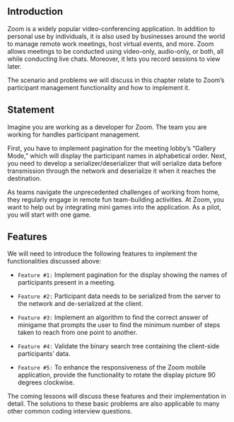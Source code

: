 ## Introduction

Zoom is a widely popular video-conferencing application. In addition to personal use by individuals, it is also used by businesses around the world to manage remote work meetings, host virtual events, and more. Zoom allows meetings to be conducted using video-only, audio-only, or both, all while conducting live chats. Moreover, it lets you record sessions to view later.

The scenario and problems we will discuss in this chapter relate to Zoom’s participant management functionality and how to implement it.

## Statement

Imagine you are working as a developer for Zoom. The team you are working for handles participant management.

First, you have to implement pagination for the meeting lobby’s “Gallery Mode,” which will display the participant names in alphabetical order. Next, you need to develop a serializer/deserializer that will serialize data before transmission through the network and deserialize it when it reaches the destination.

As teams navigate the unprecedented challenges of working from home, they regularly engage in remote fun team-building activities. At Zoom, you want to help out by integrating mini games into the application. As a pilot, you will start with one game.

## Features

We will need to introduce the following features to implement the functionalities discussed above:

* `Feature #1:` Implement pagination for the display showing the names of participants present in a meeting.

* `Feature #2:` Participant data needs to be serialized from the server to the network and de-serialized at the client.

* `Feature #3:` Implement an algorithm to find the correct answer of minigame that prompts the user to find the minimum number of steps taken to reach from one point to another.

* `Feature #4:` Validate the binary search tree containing the client-side participants’ data.

* `Feature #5:` To enhance the responsiveness of the Zoom mobile application, provide the functionality to rotate the display picture 90 degrees clockwise.

The coming lessons will discuss these features and their implementation in detail. The solutions to these basic problems are also applicable to many other common coding interview questions.
